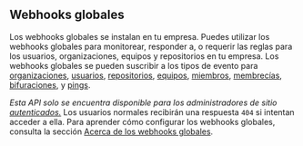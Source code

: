 ## Webhooks globales

Los webhooks globales se instalan en tu empresa. Puedes utilizar los webhooks globales para monitorear, responder a, o requerir las reglas para los usuarios, organizaciones, equipos y repositorios en tu empresa. Los webhooks globales se pueden suscribir a los tipos de evento para [organizaciones](/developers/webhooks-and-events/webhook-events-and-payloads#organization), [usuarios](/developers/webhooks-and-events/webhook-events-and-payloads#user), [repositorios](/developers/webhooks-and-events/webhook-events-and-payloads#repository), [equipos](/developers/webhooks-and-events/webhook-events-and-payloads#team), [miembros](/developers/webhooks-and-events/webhook-events-and-payloads#member), [membrecías](/developers/webhooks-and-events/webhook-events-and-payloads#membership), [bifuraciones](/developers/webhooks-and-events/webhook-events-and-payloads#fork), y [pings](/developers/webhooks-and-events/about-webhooks#ping-event).

*Esta API solo se encuentra disponible para los administradores de sitio [autenticados.](/rest/overview/resources-in-the-rest-api#authentication)* Los usuarios normales recibirán una respuesta `404` si intentan acceder a ella. Para aprender cómo configurar los webhooks globales, consulta la sección [Acerca de los webhooks globales](/enterprise/admin/user-management/about-global-webhooks).